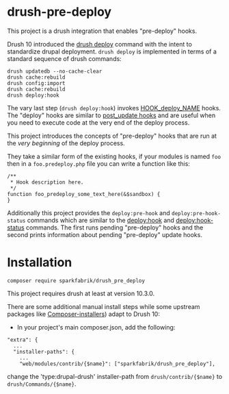 # drush-pre-deploy

This project is a drush integration that enables "pre-deploy" hooks.

Drush 10 introduced the [drush deploy](https://www.drush.org/deploycommand/) command with the intent to standardize drupal deployment.
`drush deploy` is implemented in terms of a standard sequence of drush commands:

```
drush updatedb --no-cache-clear
drush cache:rebuild
drush config:import
drush cache:rebuild
drush deploy:hook
```

The vary last step (`drush deploy:hook`) invokes [HOOK\_deploy\_NAME](https://github.com/drush-ops/drush/blob/10.x/tests/functional/resources/modules/d8/woot/woot.deploy.php) hooks.
The "deploy" hooks are similar to [post\_update hooks](https://api.drupal.org/api/drupal/core%21lib%21Drupal%21Core%21Extension%21module.api.php/function/hook_post_update_NAME/9.1.x) and are useful when you need to execute code at the very end of the deploy process.

This project introduces the concepts of "pre-deploy" hooks that are run at the *very beginning* of the deploy process.

They take a similar form of the existing hooks, if your modules is named `foo` then in a `foo.predeploy.php` file you can write a function like this:

```
/**
 * Hook description here.
 */
function foo_predeploy_some_text_here(&$sandbox) {
}
```

Additionally this project provides the `deploy:pre-hook` and `deploy:pre-hook-status` commands which are similar to the [deploy:hook](https://www.drush.org/commands/10.x/deploy_hook/) and [deploy:hook-status](https://www.drush.org/commands/10.x/deploy_hook-status/) commands. The first runs pending "pre-deploy" hooks and the second prints information about pending "pre-deploy" update hooks.

# Installation

`composer require sparkfabrik/drush_pre_deploy`

This project requires drush at least at version 10.3.0.

There are some additional manual install steps while some upstream packages like [Composer-installers](https://github.com/composer/installers)) adapt to Drush 10:

* In your project's main composer.json, add the following:

```
"extra": {
  ...
  "installer-paths": {
    ...
    "web/modules/contrib/{$name}": ["sparkfabrik/drush_pre_deploy"],
```

change the 'type:drupal-drush' installer-path from `drush/contrib/{$name}` to `drush/Commands/{$name}`.
